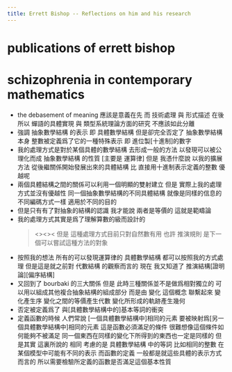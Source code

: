 ```yaml
---
title: Errett Bishop -- Reflections on him and his research
---
```


# publications of errett bishop

# schizophrenia in contemporary mathematics

- the debasement of meaning
  應該是意義在先
  而 技術處理 與 形式描述 在後
  所以 蟬語的具體實現 與 類型系統理論方面的研究 不應該如此分離
- 強調 抽象數學結構 的表示
  即 具體數學結構
  但是卻完全否定了 抽象數學結構 本身
  整數被定義爲了它的一種特殊表示
  即 進位製[十進制]的數字
- 我的處理方式是對於某個具體的數學結構
  去形成一般的方法
  以發現可以被公理化而成 抽象數學結構 的性質
  [主要是 運算律]
  但是
  我憑什麼說
  以我的擴展方法
  從後繼關係開始發展出來的具體結構
  比 直接用十進制表示定義的整數 優越呢
- 兩個具體結構之間的關係可以利用一個明顯的雙射建立
  但是
  實際上我的處理方式並沒有優越性
  同一個抽象數學結構的不同具體結構
  就像是同樣的信息的不同編碼方式一樣
  適用於不同的目的
- 但是只有有了對抽象的結構的認識
  我才能說 兩者是等價的 這就是範疇論
- 我的處理方式其實是爲了理解算數的級而設計的
  ><><>< 但是
  這種處理方式目前只對自然數有用
  也許 推演規則 是下一個可以嘗試這種方法的對象
- 按照我的想法
  所有的可以發現運算律的 具體數學結構
  都可以按照我的方式處理
  但是這是就之前對 代數結構 的觀察而言的
  現在 我又知道了 推演結構[證明論][偏序結構]
- 又回到了 bourbaki 的三大關係
  但是
  此時三種關係並不是做爲相對獨立的
  可以用以組成其他複合抽象結構的組成部分
  而是由 變化 這個概念 聯繫起來
  變化產生序
  變化之間的等價產生代數
  變化所形成的軌跡產生幾何
- 否定被定義爲了
  與[具體數學結構中的]基本等詞的衝突
- 定義函數的時候
  人們常說
  [一個具體數學結構中]相同的元素
  要被映射爲[另一個具體數學結構中]相同的元素
  這是函數必須滿足的條件
  很難想像這個條件如何能夠不被滿足
  同一個東西在同樣的變化下所得到的東西也一定是同樣的
  但是其實 這裏所說的 相同
  考慮的是 具體數學結構 中的等詞
  比如相同的整數 在某個模型中可能有不同的表示
  而函數的定義 一般都是就這些具體的表示方式而言的
  所以需要檢驗所定義的函數是否滿足這個基本性質
